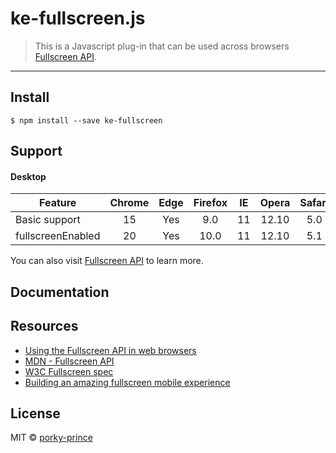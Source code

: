 # ke-fullscreen.js

> This is a Javascript plug-in that can be used across browsers [Fullscreen API](https://developer.mozilla.org/en-US/docs/Web/API/Fullscreen_API).

---

## Install

```
$ npm install --save ke-fullscreen
```

## Support

#### Desktop

| Feature | Chrome | Edge | Firefox | IE | Opera | Safari |
| ----------- | :-----------: |:-----------:| :-----:| :-----: | :-----: | :-----: |
| Basic support | 15 | Yes | 9.0 | 11 | 12.10 | 5.0 |
| fullscreenEnabled | 20 | Yes | 10.0 | 11 | 12.10 | 5.1 |


You can also visit [Fullscreen API](https://developer.mozilla.org/en-US/docs/Web/API/Fullscreen_API#Browser_compatibility) to learn more.


## Documentation




## Resources

- [Using the Fullscreen API in web browsers](http://hacks.mozilla.org/2012/01/using-the-fullscreen-api-in-web-browsers/)
- [MDN - Fullscreen API](https://developer.mozilla.org/en/DOM/Using_full-screen_mode)
- [W3C Fullscreen spec](http://dvcs.w3.org/hg/fullscreen/raw-file/tip/Overview.html)
- [Building an amazing fullscreen mobile experience](http://www.html5rocks.com/en/mobile/fullscreen/)


## License

MIT © [porky-prince](https://github.com/porky-prince)
